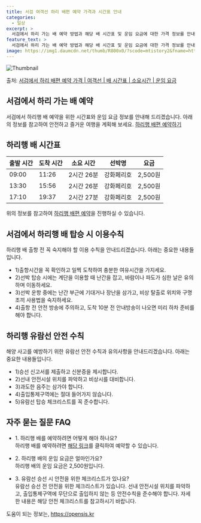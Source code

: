 ```yaml
---
title: 서검 여객선 하리 배편 예약 가격과 시간표 안내
categories:
  - 일상
excerpt: >
  서검에서 하리 가는 배 예약 방법과 해당 배 시간표 및 운임 요금에 대한 가격 정보를 안내 드리겠습니다. 안전하고 재밋는 하리행 여행을 위해 아래 정보 참고하시기 바랍니다. 하리행 배편 예약하기 👈 클릭서검에서 하리행 배 시간표출발 시간도착 시간소요 시간선박명요금09:0011:262시간 26분강화페리호2,500원13:3015:562시간 26분강화페리호2,500원17:1019:372시간 27분강화페리호2,500원하리행 배편 예약하기 👈 클릭서검에서 하리행 여객선 탑승 시 이용수칙서검에서 하리행 배 출항 전 꼭 숙지해야 할 이용 수칙들을 알아보겠습니다. 중요한 내용: 1) 서검에서 하리행 배 출항시간을 꼭 확인하고 일찍 도착하여 충분한 여유시간을 가지세요. 2) 선박 탑승 시에는 계단을 이용할 때 난간을 잡..
feature_text: >
  서검에서 하리 가는 배 예약 방법과 해당 배 시간표 및 운임 요금에 대한 가격 정보를 안내 드리겠습니다. 안전하고 재밋는 하리행 여행을 위해 아래 정보 참고하시기 바랍니다. 하리행 배편 예약하기 👈 클릭서검에서 하리행 배 시간표출발 시간도착 시간소요 시간선박명요금09:0011:262시간 26분강화페리호2,500원13:3015:562시간 26분강화페리호2,500원17:1019:372시간 27분강화페리호2,500원하리행 배편 예약하기 👈 클릭서검에서 하리행 여객선 탑승 시 이용수칙서검에서 하리행 배 출항 전 꼭 숙지해야 할 이용 수칙들을 알아보겠습니다. 중요한 내용: 1) 서검에서 하리행 배 출항시간을 꼭 확인하고 일찍 도착하여 충분한 여유시간을 가지세요. 2) 선박 탑승 시에는 계단을 이용할 때 난간을 잡..
image: https://img1.daumcdn.net/thumb/R800x0/?scode=mtistory2&fname=https%3A%2F%2Fblog.kakaocdn.net%2Fdn%2FdBvGWM%2FbtsHCUQzsF6%2FH9KjKAE4Y4zLwhDTXPgnL1%2Fimg.webp
---
```


![Thumbnail](https://img1.daumcdn.net/thumb/R800x0/?scode=mtistory2&fname=https%3A%2F%2Fblog.kakaocdn.net%2Fdn%2FdBvGWM%2FbtsHCUQzsF6%2FH9KjKAE4Y4zLwhDTXPgnL1%2Fimg.webp)

<p>출처: <a href="https://opensis.kr/entry/%EC%84%9C%EA%B2%80%EC%97%90%EC%84%9C-%ED%95%98%EB%A6%AC-%EB%B0%B0%ED%8E%B8-%EC%98%88%EC%95%BD-%EA%B0%80%EA%B2%A9-%EC%97%AC%EA%B0%9D%EC%84%A0-%EB%B0%B0-%EC%8B%9C%EA%B0%84%ED%91%9C-%EC%86%8C%EC%9A%94%EC%8B%9C%EA%B0%84-%EC%9A%B4%EC%9E%84-%EC%9A%94%EA%B8%88" rel="dofollow">서검에서 하리 배편 예약 가격 | 여객선 | 배 시간표 | 소요시간 | 운임 요금</a> </p>

## 서검에서 하리 가는 배 예약

서검에서 하리행 배 예약을 위한 시간표와 운임 요금 정보를 안내해 드리겠습니다. 아래의 정보를 참고하여 안전하고 즐거운 여행을 계획해
보세요. [하리행 배편 예약하기](https://hariferry.com)

## **하리행 배 시간표**

**출발 시간** | **도착 시간** | **소요 시간** | **선박명** | **요금**  
---|---|---|---|---  
09:00 | 11:26 | 2시간 26분 | 강화페리호 | 2,500원  
13:30 | 15:56 | 2시간 26분 | 강화페리호 | 2,500원  
17:10 | 19:37 | 2시간 27분 | 강화페리호 | 2,500원  
  
위의 정보를 참고하여 [하리행 배편 예약](https://hariferry.com)을 진행하실 수 있습니다.

## **서검에서 하리행 배 탑승 시 이용수칙**

하리행 배 출항 전 꼭 숙지해야 할 이용 수칙을 안내드리겠습니다. 아래는 중요한 내용들입니다.

  * 1)출항시간을 꼭 확인하고 일찍 도착하여 충분한 여유시간을 가지세요.
  * 2)선박 탑승 시에는 계단을 이용할 때 난간을 잡고, 바람이나 파도가 심한 날은 유의하며 이동하세요.
  * 3)선박 운항 중에는 난간 부근에 기대거나 장난을 삼가고, 비상 탈출로 위치와 구명조끼 사용법을 숙지하세요.
  * 4)출항 전 안전 방송에 주의하고, 도착 10분 전 안내방송이 나오면 미리 하차 준비를 해야 합니다.

## **하리행 유람선 안전 수칙**

해양 사고를 예방하기 위한 유람선 안전 수칙과 유의사항을 안내드리겠습니다. 아래는 중요한 내용들입니다.

  * 1)승선 신고서를 제출하고 신분증을 제시합니다.
  * 2)선내 안전시설 위치를 파악하고 비상시를 대비합니다.
  * 3)과도한 음주는 삼가야 합니다.
  * 4)출입통제구역에는 절대 들어가지 않습니다.
  * 5)유람선 탑승 체크리스트를 꼭 준수합니다.

## **자주 묻는 질문 FAQ**

  * 1\. 하리행 배를 예약하려면 어떻게 해야 하나요?  
하리행 배를 예약하려면 [해당 링크](https://hariferry.com)를 클릭하여 예약할 수 있습니다.

  * 2\. 하리행 배의 운임 요금은 얼마인가요?  
하리행 배의 운임 요금은 2,500원입니다.

  * 3\. 유람선 승선 시 안전을 위한 체크리스트가 있나요?  
유람선 승선 전 안전을 위한 체크리스트가 있습니다. 선내 안전시설 위치를 파악하고, 출입통제구역에 무단으로 출입하지 않는 등 안전수칙을
준수해야 합니다. 자세한 내용은 해당 안전 체크리스트를 참고하시기 바랍니다.

 

도움이 되는 정보는, <a href="https://opensis.kr" rel="dofollow">https://opensis.kr</a>


